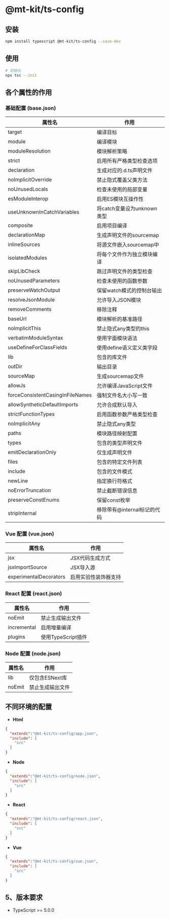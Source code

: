 # @mt-kit/ts-config

## 安装

```bash
npm install typescript @mt-kit/ts-config --save-dev
```

## 使用

```bash
# 初始化
npx tsc --init
```

## 各个属性的作用

### 基础配置 (base.json)

| 属性名 | 作用 |
| --- | --- |
| target | 编译目标 |
| module | 编译模块 |
| moduleResolution | 模块解析策略 |
| strict | 启用所有严格类型检查选项 |
| declaration | 生成对应的.d.ts声明文件 |
| noImplicitOverride | 禁止隐式覆盖父类方法 |
| noUnusedLocals | 检查未使用的局部变量 |
| esModuleInterop | 启用ES模块互操作性 |
| useUnknownInCatchVariables | 将catch变量设为unknown类型 |
| composite | 启用项目编译 |
| declarationMap | 生成声明文件的sourcemap |
| inlineSources | 将源文件嵌入sourcemap中 |
| isolatedModules | 将每个文件作为独立模块编译 |
| skipLibCheck | 跳过声明文件的类型检查 |
| noUnusedParameters | 检查未使用的函数参数 |
| preserveWatchOutput | 保留watch模式的控制台输出 |
| resolveJsonModule | 允许导入JSON模块 |
| removeComments | 移除注释 |
| baseUrl | 模块解析的基准路径 |
| noImplicitThis | 禁止隐式any类型的this |
| verbatimModuleSyntax | 使用字面模块语法 |
| useDefineForClassFields | 使用define语义定义类字段 |
| lib | 包含的库文件 |
| outDir | 输出目录 |
| sourceMap | 生成sourcemap文件 |
| allowJs | 允许编译JavaScript文件 |
| forceConsistentCasingInFileNames | 强制文件名大小写一致 |
| allowSyntheticDefaultImports | 允许合成默认导入 |
| strictFunctionTypes | 启用函数参数严格类型检查 |
| noImplicitAny | 禁止隐式any类型 |
| paths | 模块路径映射配置 |
| types | 包含的类型声明文件 |
| emitDeclarationOnly | 仅生成声明文件 |
| files | 包含的特定文件列表 |
| include | 包含的文件模式 |
| newLine | 指定换行符格式 |
| noErrorTruncation | 禁止截断错误信息 |
| preserveConstEnums | 保留const枚举 |
| stripInternal | 移除带有@internal标记的代码 |

### Vue 配置 (vue.json)

| 属性名 | 作用 |
| --- | --- |
| jsx | JSX代码生成方式 |
| jsxImportSource | JSX导入源 |
| experimentalDecorators | 启用实验性装饰器支持 |

### React 配置 (react.json)

| 属性名 | 作用 |
| --- | --- |
| noEmit | 禁止生成输出文件 |
| incremental | 启用增量编译 |
| plugins | 使用TypeScript插件 |

### Node 配置 (node.json)

| 属性名 | 作用 |
| --- | --- |
| lib | 仅包含ESNext库 |
| noEmit | 禁止生成输出文件 |

## 不同环境的配置

- **Html**

```json
{
  "extends":"@mt-kit/ts-config/app.json",
  "include": [
    "src"
  ]
}
```

- **Node**

```json
{
  "extends":"@mt-kit/ts-config/node.json",
  "include": [
    "src"
  ]
}
```

- **React**

```json
{
  "extends":"@mt-kit/ts-config/react.json",
  "include": [
    "src"
  ]
}
```

- **Vue**

```json
{
  "extends":"@mt-kit/ts-config/vue.json",
  "include": [
    "src"
  ]
}
```

## 5、版本要求

- TypeScript >= 5.0.0
